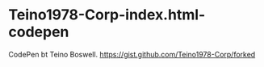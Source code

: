 # Teino1978-Corp-index.html-codepen
CodePen bt Teino Boswell. 
https://gist.github.com/Teino1978-Corp/forked
